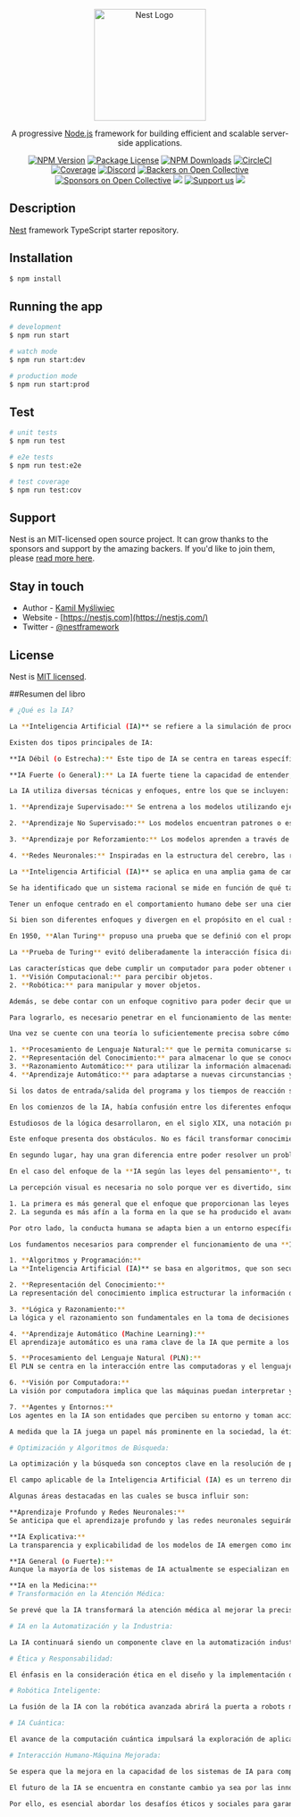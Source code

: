 <p align="center">
  <a href="http://nestjs.com/" target="blank"><img src="https://nestjs.com/img/logo-small.svg" width="200" alt="Nest Logo" /></a>
</p>

[circleci-image]: https://img.shields.io/circleci/build/github/nestjs/nest/master?token=abc123def456
[circleci-url]: https://circleci.com/gh/nestjs/nest

  <p align="center">A progressive <a href="http://nodejs.org" target="_blank">Node.js</a> framework for building efficient and scalable server-side applications.</p>
    <p align="center">
<a href="https://www.npmjs.com/~nestjscore" target="_blank"><img src="https://img.shields.io/npm/v/@nestjs/core.svg" alt="NPM Version" /></a>
<a href="https://www.npmjs.com/~nestjscore" target="_blank"><img src="https://img.shields.io/npm/l/@nestjs/core.svg" alt="Package License" /></a>
<a href="https://www.npmjs.com/~nestjscore" target="_blank"><img src="https://img.shields.io/npm/dm/@nestjs/common.svg" alt="NPM Downloads" /></a>
<a href="https://circleci.com/gh/nestjs/nest" target="_blank"><img src="https://img.shields.io/circleci/build/github/nestjs/nest/master" alt="CircleCI" /></a>
<a href="https://coveralls.io/github/nestjs/nest?branch=master" target="_blank"><img src="https://coveralls.io/repos/github/nestjs/nest/badge.svg?branch=master#9" alt="Coverage" /></a>
<a href="https://discord.gg/G7Qnnhy" target="_blank"><img src="https://img.shields.io/badge/discord-online-brightgreen.svg" alt="Discord"/></a>
<a href="https://opencollective.com/nest#backer" target="_blank"><img src="https://opencollective.com/nest/backers/badge.svg" alt="Backers on Open Collective" /></a>
<a href="https://opencollective.com/nest#sponsor" target="_blank"><img src="https://opencollective.com/nest/sponsors/badge.svg" alt="Sponsors on Open Collective" /></a>
  <a href="https://paypal.me/kamilmysliwiec" target="_blank"><img src="https://img.shields.io/badge/Donate-PayPal-ff3f59.svg"/></a>
    <a href="https://opencollective.com/nest#sponsor"  target="_blank"><img src="https://img.shields.io/badge/Support%20us-Open%20Collective-41B883.svg" alt="Support us"></a>
  <a href="https://twitter.com/nestframework" target="_blank"><img src="https://img.shields.io/twitter/follow/nestframework.svg?style=social&label=Follow"></a>
</p>
  <!--[![Backers on Open Collective](https://opencollective.com/nest/backers/badge.svg)](https://opencollective.com/nest#backer)
  [![Sponsors on Open Collective](https://opencollective.com/nest/sponsors/badge.svg)](https://opencollective.com/nest#sponsor)-->

## Description

[Nest](https://github.com/nestjs/nest) framework TypeScript starter repository.

## Installation

```bash
$ npm install
```

## Running the app

```bash
# development
$ npm run start

# watch mode
$ npm run start:dev

# production mode
$ npm run start:prod
```

## Test

```bash
# unit tests
$ npm run test

# e2e tests
$ npm run test:e2e

# test coverage
$ npm run test:cov
```

## Support

Nest is an MIT-licensed open source project. It can grow thanks to the sponsors and support by the amazing backers. If you'd like to join them, please [read more here](https://docs.nestjs.com/support).

## Stay in touch

- Author - [Kamil Myśliwiec](https://kamilmysliwiec.com)
- Website - [https://nestjs.com](https://nestjs.com/)
- Twitter - [@nestframework](https://twitter.com/nestframework)

## License

Nest is [MIT licensed](LICENSE).


##Resumen del libro

```bash
# ¿Qué es la IA?

La **Inteligencia Artificial (IA)** se refiere a la simulación de procesos de inteligencia humana mediante la programación de algoritmos en sistemas computacionales. El objetivo principal de la IA es desarrollar sistemas que puedan realizar tareas que normalmente requieren de la inteligencia humana, como el razonamiento, el aprendizaje, la percepción visual, el reconocimiento de voz, la toma de decisiones y la resolución de problemas.

Existen dos tipos principales de IA:

**IA Débil (o Estrecha):** Este tipo de IA se centra en tareas específicas y tiene un rendimiento limitado a la tarea para la cual fue diseñada. Puede superar a los humanos en tareas especializadas, pero no tiene la amplitud de habilidades cognitivas generales. Ejemplos incluyen los sistemas de recomendación, reconocimiento facial y asistentes virtuales.

**IA Fuerte (o General):** La IA fuerte tiene la capacidad de entender, aprender y aplicar el conocimiento de manera similar a los humanos. Puede abordar una amplia variedad de tareas, incluso aquellas para las cuales no fue específicamente programada. La IA fuerte aún es un concepto más teórico y no se ha logrado plenamente en la práctica.

La IA utiliza diversas técnicas y enfoques, entre los que se incluyen:

1. **Aprendizaje Supervisado:** Se entrena a los modelos utilizando ejemplos etiquetados, permitiéndoles hacer predicciones o tomar decisiones basadas en esos ejemplos.

2. **Aprendizaje No Supervisado:** Los modelos encuentran patrones o estructuras en datos no etiquetados sin la guía explícita de ejemplos etiquetados.

3. **Aprendizaje por Reforzamiento:** Los modelos aprenden a través de la interacción con un entorno, recibiendo recompensas o penalizaciones según sus acciones.

4. **Redes Neuronales:** Inspiradas en la estructura del cerebro, las redes neuronales son modelos matemáticos que pueden aprender y generalizar a partir de datos.

La **Inteligencia Artificial (IA)** se aplica en una amplia gama de campos, como la medicina, finanzas, transporte, educación, entretenimiento y más. A medida que avanza la investigación y la tecnología, la IA sigue evolucionando, planteando nuevas oportunidades y desafíos, incluyendo consideraciones éticas y sociales sobre su implementación e impacto en la sociedad.

Se ha identificado que un sistema racional se mide en función de qué tan correcto hace algo en base al conocimiento adquirido. A lo largo de la historia, se han seguido estudiando los cuatro enfoques mencionados. Como es de esperar, existe un enfrentamiento entre los enfoques que se centran en la interacción humana y los que giran en torno a la racionalidad.

Tener un enfoque centrado en el comportamiento humano debe ser una ciencia empírica, que incluya hipótesis y confirmaciones mediante experimentos para evitar tener resultados erróneos. Por el contrario, implementar un enfoque racional implica que se realice una combinación de matemáticas e ingeniería para poder obtener un resultado.

Si bien son diferentes enfoques y divergen en el propósito en el cual se centra cada uno, se han apoyado mutuamente.

En 1950, **Alan Turing** propuso una prueba que se definió con el propósito de obtener una definición satisfactoria de inteligencia, evitando obtener un gran listado de cualidades que se deben cumplir para generar inteligencia artificial. Sugirió una prueba que abordaría la incapacidad de un computador al intentar diferenciar entre entidades inteligentes indiscutibles y seres humanos, además de no ser capaz de distinguir si las respuestas a una serie de preguntas planteadas son de una persona o no.

La **Prueba de Turing** evitó deliberadamente la interacción física directa entre el evaluador y el computador, dado que para medir la inteligencia es innecesario simular físicamente a una persona. Sin embargo, la llamada *Prueba Global de Turing* incluye una señal de vídeo que permite al evaluador valorar la capacidad de percepción del evaluado y también le da la oportunidad al evaluador de pasar objetos físicos a través de una ventanita.

Las características que debe cumplir un computador para poder obtener un resultado favorable son las siguientes:
1. **Visión Computacional:** para percibir objetos.
2. **Robótica:** para manipular y mover objetos.

Además, se debe contar con un enfoque cognitivo para poder decir que un programa dado piensa como un humano. También debe contar con un mecanismo para determinar cómo piensan los humanos.

Para lograrlo, es necesario penetrar en el funcionamiento de las mentes humanas. Hay dos formas de hacerlo: mediante introspección (intentando atrapar nuestros propios pensamientos conforme éstos van apareciendo) y mediante experimentos psicológicos.

Una vez se cuente con una teoría lo suficientemente precisa sobre cómo trabaja la mente, se podrá expresar esa teoría en la forma de un programa de computadora además de aplicar:

1. **Procesamiento de Lenguaje Natural:** que le permita comunicarse satisfactoriamente en inglés.
2. **Representación del Conocimiento:** para almacenar lo que se conoce o siente.
3. **Razonamiento Automático:** para utilizar la información almacenada y responder a preguntas, así como para extraer nuevas conclusiones.
4. **Aprendizaje Automático:** para adaptarse a nuevas circunstancias y para detectar y extrapolar patrones.

Si los datos de entrada/salida del programa y los tiempos de reacción son similares a los de un humano, existe evidencia de que algunos de los mecanismos del programa se pueden comparar con los que utilizan los seres humanos.

En los comienzos de la IA, había confusión entre los diferentes enfoques que intentaban explicar los autores de investigación. Con el tiempo, se logró identificar dos disciplinas: IA y ciencia cognitiva. Ambos campos continúan alimentándose entre sí, especialmente en las áreas de la visión y el lenguaje natural.

Estudiosos de la lógica desarrollaron, en el siglo XIX, una notación precisa para definir sentencias sobre todo tipo de elementos del mundo y especificar relaciones entre ellos. La llamada tradición logista dentro del campo de la inteligencia artificial trata de construir sistemas inteligentes a partir de estos programas.

Este enfoque presenta dos obstáculos. No es fácil transformar conocimiento informal y expresarlo en los términos formales que requieren de notación lógica, particularmente cuando el conocimiento que se tiene es inferior al 100 por 100.

En segundo lugar, hay una gran diferencia entre poder resolver un problema en principio y hacerlo en la práctica. Incluso problemas con apenas una docena de datos pueden agotar los recursos computacionales de cualquier computadora a menos que cuente con alguna directiva sobre los pasos de razonamiento que hay que llevar a cabo primero. Aunque los dos obstáculos anteriores están presentes en todo intento de construir sistemas de razonamiento computacional, surgieron por primera vez en la tradición lógica.

En el caso del enfoque de la **IA según las leyes del pensamiento**, todo el énfasis se pone en hacer inferencias correctas. La obtención de estas inferencias correctas puede, a veces, formar parte de lo que se considera un agente racional, ya que una manera racional de actuar es llegar a la conclusión lógica de que si una acción dada permite alcanzar un objetivo, hay que llevar a cabo dicha acción. Sin embargo, el efectuar una inferencia correcta no depende siempre de la racionalidad, ya que existen situaciones para las que no hay nada correcto que hacer y en las que hay que tomar una decisión.

La percepción visual es necesaria no solo porque ver es divertido, sino porque es esencial para tener una idea mejor de lo que una acción puede llegar a representar. Por esta razón, el estudio de la IA desde el enfoque del diseño de un agente racional ofrece al menos dos ventajas.

1. La primera es más general que el enfoque que proporcionan las leyes del pensamiento, dado que efectuar inferencias correctas es solo uno de los mecanismos existentes para garantizar la racionalidad.
2. La segunda es más afín a la forma en la que se ha producido el avance científico que los enfoques basados en la conducta o pensamiento humano, porque la norma de la racionalidad está claramente definida y es de aplicación general.

Por otro lado, la conducta humana se adapta bien a un entorno específico y, en parte, es producto de un proceso evolutivo complejo, en gran medida desconocido, que aún está lejos de llevarnos a la perfección. Por tanto, esta obra se centrará en los principios generales que rigen a los agentes racionales y en los elementos necesarios para construirlos. Más adelante quedará patente que, a pesar de la aparente facilidad con la que se puede describir un problema, cuando se intenta resolver, surgen una enorme variedad de cuestiones.

Los fundamentos necesarios para comprender el funcionamiento de una **Inteligencia Artificial (IA)** clave de las IA abarcan una serie de conceptos y principios fundamentales:

1. **Algoritmos y Programación:**
La **Inteligencia Artificial (IA)** se basa en algoritmos, que son secuencias de instrucciones o reglas lógicas diseñadas para realizar una tarea específica. La programación efectiva de estos algoritmos es esencial en el desarrollo de sistemas de IA.

2. **Representación del Conocimiento:**
La representación del conocimiento implica estructurar la información de manera que un sistema de IA pueda comprender y utilizar. Puede incluir la creación de modelos que representen conceptos, relaciones y contextos relevantes para una tarea específica.

3. **Lógica y Razonamiento:**
La lógica y el razonamiento son fundamentales en la toma de decisiones y en la resolución de problemas por parte de los sistemas de IA. Se utilizan estructuras lógicas para inferir conclusiones a partir de premisas dadas.

4. **Aprendizaje Automático (Machine Learning):**
El aprendizaje automático es una rama clave de la IA que permite a los sistemas aprender patrones y realizar tareas sin ser programados explícitamente. Incluye el aprendizaje supervisado, no supervisado y por reforzamiento.

5. **Procesamiento del Lenguaje Natural (PLN):**
El PLN se centra en la interacción entre las computadoras y el lenguaje humano. Permite a las máquinas entender, interpretar y generar texto de manera similar a como lo haría un ser humano.

6. **Visión por Computadora:**
La visión por computadora implica que las máquinas puedan interpretar y comprender visualmente el mundo, como reconocer objetos en imágenes o videos. Esto a menudo implica el uso de algoritmos de procesamiento de imágenes.

7. **Agentes y Entornos:**
Los agentes en la IA son entidades que perciben su entorno y toman acciones para lograr sus objetivos. Comprender cómo los agentes interactúan con sus entornos es fundamental para el diseño de sistemas de IA.

A medida que la IA juega un papel más prominente en la sociedad, la ética y la responsabilidad en su desarrollo y aplicación se han vuelto fundamentales. La consideración de los impactos sociales, éticos y legales es esencial en el diseño de sistemas de IA.

# Optimización y Algoritmos de Búsqueda:

La optimización y la búsqueda son conceptos clave en la resolución de problemas en la IA. Los algoritmos de búsqueda se utilizan para encontrar soluciones eficientes en espacios de búsqueda complejos.

El campo aplicable de la Inteligencia Artificial (IA) es un terreno dinámico y en constante evolución, con diferentes tendencias y desafíos.

Algunas áreas destacadas en las cuales se busca influir son:

**Aprendizaje Profundo y Redes Neuronales:**
Se anticipa que el aprendizaje profundo y las redes neuronales seguirán siendo focos centrales de investigación y avance en la IA, destacándose en tareas como el reconocimiento de imágenes y el procesamiento del lenguaje natural.

**IA Explicativa:**
La transparencia y explicabilidad de los modelos de IA emergen como inquietudes cruciales. La investigación se orienta hacia el desarrollo de métodos que posibiliten la comprensión y explicación de las decisiones tomadas por los sistemas de IA, especialmente en aplicaciones críticas.

**IA General (o Fuerte):**
Aunque la mayoría de los sistemas de IA actualmente se especializan en tareas específicas, la búsqueda de la IA general, con habilidades cognitivas diversas como las humanas, sigue siendo un objetivo de largo alcance.

**IA en la Medicina:**
# Transformación en la Atención Médica:

Se prevé que la IA transformará la atención médica al mejorar la precisión diagnóstica, personalizar tratamientos y facilitar descubrimientos científicos a través del análisis de grandes conjuntos de datos.

# IA en la Automatización y la Industria:

La IA continuará siendo un componente clave en la automatización industrial y la optimización de la cadena de suministro, con el potencial de mejorar la eficiencia y reducir costos en diversos sectores.

# Ética y Responsabilidad:

El énfasis en la consideración ética en el diseño y la implementación de la IA se intensificará, abordando preocupaciones sobre sesgos algorítmicos, privacidad y seguridad.

# Robótica Inteligente:

La fusión de la IA con la robótica avanzada abrirá la puerta a robots más autónomos y adaptables, con aplicaciones potenciales en la exploración espacial, la atención médica y la asistencia domiciliaria.

# IA Cuántica:

El avance de la computación cuántica impulsará la exploración de aplicaciones en la IA cuántica, con posibles mejoras significativas en el procesamiento de datos y la resolución de problemas complejos.

# Interacción Humano-Máquina Mejorada:

Se espera que la mejora en la capacidad de los sistemas de IA para comprender y responder al lenguaje natural y las señales humanas conduzca a una interacción más intuitiva y efectiva entre humanos y máquinas.

El futuro de la IA se encuentra en constante cambio ya sea por las innovaciones tecnológicas, descubrimientos continuos e integración más profunda en diversos aspectos de la vida diaria.

Por ello, es esencial abordar los desafíos éticos y sociales para garantizar un desarrollo responsable y equitativo.



```
